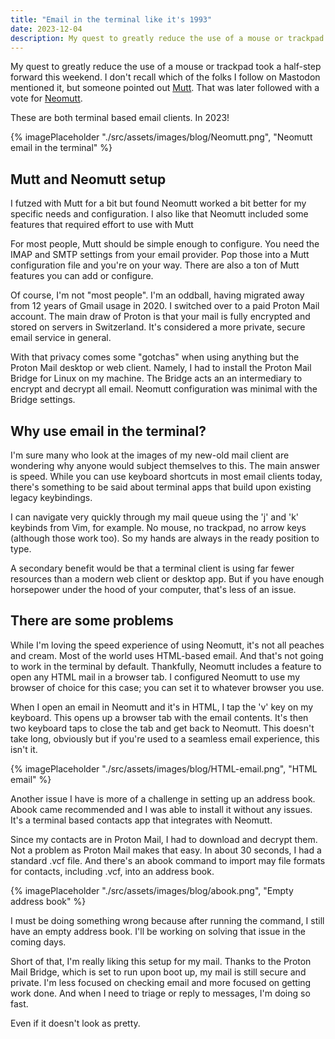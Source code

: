 ```yaml
---
title: "Email in the terminal like it's 1993"
date: 2023-12-04
description: My quest to greatly reduce the use of a mouse or trackpad took a half-step forward this weekend. I'm using email in the Terminal.
---
```

My quest to greatly reduce the use of a mouse or trackpad took a half-step forward this weekend. I don't recall which of the folks I follow on Mastodon mentioned it, but someone pointed out [Mutt](http://www.mutt.org/). That was later followed with a vote for [Neomutt](https://neomutt.org/).

These are both terminal based email clients. In 2023!

{% imagePlaceholder "./src/assets/images/blog/Neomutt.png", "Neomutt email in the terminal" %}

## Mutt and Neomutt setup ##

I futzed with Mutt for a bit but found Neomutt worked a bit better for my specific needs and configuration. I also like that Neomutt included some features that required effort to use with Mutt

For most people, Mutt should be simple enough to configure. You need the IMAP and SMTP settings from your email provider. Pop those into a Mutt configuration file and you're on your way. There are also a ton of Mutt features you can add or configure.

Of course, I'm not "most people". I'm an oddball, having migrated away from 12 years of Gmail usage in 2020. I switched over to a paid Proton Mail account. The main draw of Proton is that your mail is fully encrypted and stored on servers in Switzerland. It's considered a more private, secure email service in general.

With that privacy comes some "gotchas" when using anything but the Proton Mail desktop or web client. Namely, I had to install the Proton Mail Bridge for Linux on my machine. The Bridge acts an an intermediary to encrypt and decrypt all email. Neomutt configuration was minimal with the Bridge settings.

## Why use email in the terminal? ##

I'm sure many who look at the images of my new-old mail client are wondering why anyone would subject themselves to this. The main answer is speed. While you can use keyboard shortcuts in most email clients today, there's something to be said about terminal apps that build upon existing legacy keybindings. 

I can navigate very quickly through my mail queue using the 'j' and 'k' keybinds from Vim, for example. No mouse, no trackpad, no arrow keys (although those work too). So my hands are always in the ready position to type.

A secondary benefit would be that a terminal client is using far fewer resources than a modern web client or desktop app. But if you have enough horsepower under the hood of your computer, that's less of an issue.

## There are some problems ##

While I'm loving the speed experience of using Neomutt, it's not all peaches and cream. Most of the world uses HTML-based email. And that's not going to work in the terminal by default. Thankfully, Neomutt includes a feature to open any HTML mail in a browser tab. I configured Neomutt to use my browser of choice for this case; you can set it to whatever browser you use.

When I open an email in Neomutt and it's in HTML, I tap the 'v' key on my keyboard. This opens up a browser tab with the email contents. It's then two keyboard taps to close the tab and get back to Neomutt. This doesn't take long, obviously but if you're used to a seamless email experience, this isn't it.

{% imagePlaceholder "./src/assets/images/blog/HTML-email.png", "HTML email" %}

Another issue I have is more of a challenge in setting up an address book. Abook came recommended and I was able to install it without any issues. It's a terminal based contacts app that integrates with Neomutt. 

Since my contacts are in Proton Mail, I had to download and decrypt them. Not a problem as Proton Mail makes that easy. In about 30 seconds, I had a standard .vcf file. And there's an abook command to import may file formats for contacts, including .vcf, into an address book.

{% imagePlaceholder "./src/assets/images/blog/abook.png", "Empty address book" %}

I must be doing something wrong because after running the command, I still have an empty address book. I'll be working on solving that issue in the coming days.

Short of that, I'm really liking this setup for my mail. Thanks to the Proton Mail Bridge, which is set to run upon boot up, my mail is still secure and private. I'm less focused on checking email and more focused on getting work done. And when I need to triage or reply to messages, I'm doing so fast. 

Even if it doesn't look as pretty.


